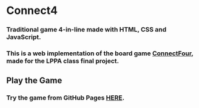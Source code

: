 # Connect4

### Traditional game 4-in-line made with HTML, CSS and JavaScript.

### This is a web implementation of the board game [ConnectFour](https://en.wikipedia.org/wiki/Connect_Four), made for the LPPA class final project.


## Play the Game

### Try the game from GitHub Pages [HERE](https://manueldilena.github.io/Connect4/).

